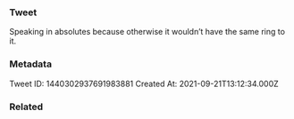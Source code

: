 ### Tweet
Speaking in absolutes because otherwise it wouldn’t have the same ring to it.

### Metadata
Tweet ID: 1440302937691983881
Created At: 2021-09-21T13:12:34.000Z

### Related

